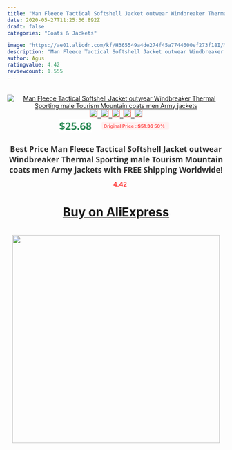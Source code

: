 ```yaml
---
title: "Man Fleece Tactical Softshell Jacket outwear Windbreaker Thermal Sporting male Tourism Mountain coats men Army jackets"
date: 2020-05-27T11:25:36.892Z
draft: false
categories: "Coats & Jackets"

image: "https://ae01.alicdn.com/kf/H365549a4de274f45a7744600ef273f18I/Man-Fleece-Tactical-Softshell-Jacket-outwear-Windbreaker-Thermal-Sporting-male-Tourism-Mountain-coats-men-Army-jackets.jpg"
description: "Man Fleece Tactical Softshell Jacket outwear Windbreaker Thermal Sporting male Tourism Mountain coats men Army jackets"
author: Agus
ratingvalue: 4.42
reviewcount: 1.555
---
```

<br>
<div style="text-align: center;">
<a href="https://s.click.aliexpress.com/e/_9Aw4vJ" target="_blank" rel="nofollow noopener noreferrer"><img alt="Man Fleece Tactical Softshell Jacket outwear Windbreaker Thermal Sporting male Tourism Mountain coats men Army jackets" class="magnifier-image" src="https://ae01.alicdn.com/kf/H365549a4de274f45a7744600ef273f18I/Man-Fleece-Tactical-Softshell-Jacket-outwear-Windbreaker-Thermal-Sporting-male-Tourism-Mountain-coats-men-Army-jackets.jpg_640x640.jpg">
<br>
<img style="border:1px solid salmon" src="https://ae01.alicdn.com/kf/H365549a4de274f45a7744600ef273f18I/Man-Fleece-Tactical-Softshell-Jacket-outwear-Windbreaker-Thermal-Sporting-male-Tourism-Mountain-coats-men-Army-jackets.jpg_120x120.jpg">&nbsp;&nbsp;<img style="border:1px solid salmon" src="https://ae01.alicdn.com/kf/H7518eb07500140678a9fda3c568d70c62/Man-Fleece-Tactical-Softshell-Jacket-outwear-Windbreaker-Thermal-Sporting-male-Tourism-Mountain-coats-men-Army-jackets.jpg_120x120.jpg">&nbsp;&nbsp;<img style="border:1px solid salmon" src="https://ae01.alicdn.com/kf/Hf7452e0837c5491d90308c9509aee800j/Man-Fleece-Tactical-Softshell-Jacket-outwear-Windbreaker-Thermal-Sporting-male-Tourism-Mountain-coats-men-Army-jackets.jpg_120x120.jpg">&nbsp;&nbsp;<img style="border:1px solid salmon" src="https://ae01.alicdn.com/kf/Hd433c24b7fb74a539ea697e542f879c5L/Man-Fleece-Tactical-Softshell-Jacket-outwear-Windbreaker-Thermal-Sporting-male-Tourism-Mountain-coats-men-Army-jackets.jpg_120x120.jpg">&nbsp;&nbsp;<img style="border:1px solid salmon" src="https://ae01.alicdn.com/kf/Heaaa0c960d884304a752e937c0e5ad46E/Man-Fleece-Tactical-Softshell-Jacket-outwear-Windbreaker-Thermal-Sporting-male-Tourism-Mountain-coats-men-Army-jackets.jpg_120x120.jpg"></a></div><br0>
<div style="text-align: center;"><span style="background-color: white; border: 0px; box-sizing: border-box; color: seagreen; display: inline-block; font-family: &quot;open sans&quot; , &quot;arial&quot; , &quot;helvetica&quot; , sans-serif , &quot;heiti&quot;; font-size: 24px; font-stretch: inherit; font-weight: 700; line-height: inherit; margin: 0px 10px 0px 0px; padding: 0px; vertical-align: middle;">$25.68 </span>
<span style="background: rgb(255 , 241 , 241); border-radius: 3px; border: 0px; box-sizing: border-box; color: #ff4747; display: inline-block; font-family: inherit; font-size: 12px; font-stretch: inherit; font-style: inherit; font-variant: inherit; font-weight: 600; line-height: inherit; margin: 0px; padding: 2px 5px; transform: scale(0.9); vertical-align: middle;">Original Price : <b style="text-decoration: line-through;">$51.36 </b> 50%&nbsp;&nbsp;</span></div>
<h1 style="color: #333333; display: inline-block; font-family: &quot;open sans&quot; , &quot;arial&quot; , &quot;helvetica&quot; , sans-serif , &quot;heiti&quot;; font-size: 18px; font-stretch: inherit; font-weight: 700; text-align: center;">Best Price Man Fleece Tactical Softshell Jacket outwear Windbreaker Thermal Sporting male Tourism Mountain coats men Army jackets with FREE Shipping Worldwide!</h1>
<div style="color: #ff4747; text-align: center;">
<img src="https://4.bp.blogspot.com/-M0ZcTcb-5uY/XleCXlxnR4I/AAAAAAAAAEc/OrjgMkXV1oMQFaCRZj5HQwOCBcu3w1FegCPcBGAYYCw/s1600/star.png" style="height: 15px;">&nbsp;<b>4.42</b></div>
<div class="button_cont" align="center"><a class="buynow_a" href="https://s.click.aliexpress.com/e/_9Aw4vJ" target="_blank" rel="nofollow noopener noreferrer"><H1>Buy on AliExpress</H1></a></div><br>
<div class="separator" style="clear: both; text-align: center;">
<img src="https://lh3.googleusercontent.com/-pTy5HemUv9M/XlePHvY0dAI/AAAAAAAAAE4/0nX5iRUoIWY8eMW9Dpxeirr157OZliDIgCLcBGAsYHQ/s1600/badge.gif" width="480">
</div>
